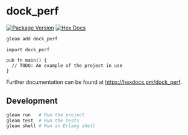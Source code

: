 # dock_perf

[![Package Version](https://img.shields.io/hexpm/v/dock_perf)](https://hex.pm/packages/dock_perf)
[![Hex Docs](https://img.shields.io/badge/hex-docs-ffaff3)](https://hexdocs.pm/dock_perf/)

```sh
gleam add dock_perf
```
```gleam
import dock_perf

pub fn main() {
  // TODO: An example of the project in use
}
```

Further documentation can be found at <https://hexdocs.pm/dock_perf>.

## Development

```sh
gleam run   # Run the project
gleam test  # Run the tests
gleam shell # Run an Erlang shell
```
